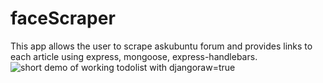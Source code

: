 # faceScraper
This app allows the user to scrape askubuntu forum and provides links to each article using express, mongoose, express-handlebars.
![short demo of working todolist with django](https://raw.githubusercontent.com/josephskrzysowski/faceScraper/master/img/FaceScraper.gif?)raw=true